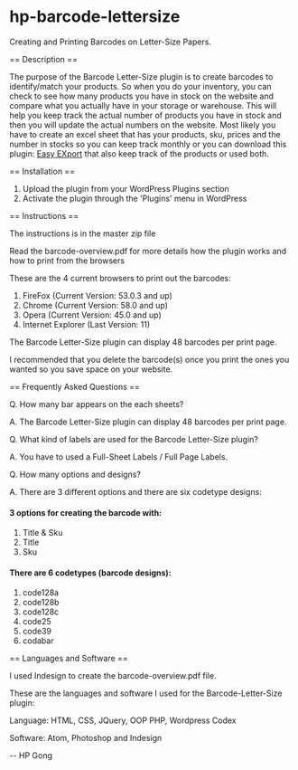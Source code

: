 # hp-barcode-lettersize

Creating and Printing Barcodes on Letter-Size Papers.

== Description ==

The purpose of the Barcode Letter-Size plugin is to create barcodes to identify/match your products. So when you do your 
inventory, you can check to see how many products you have in stock on the website and compare what you actually have in
your storage or warehouse. This will help you keep track the actual number of products you have in stock and then you will
update the actual numbers on the website. Most likely you have to create an excel sheet that has your products, sku, prices
and the number in stocks so you can keep track monthly or you can download this plugin: <a href="https://wordpress.org/plugins/easy-export/">Easy EXport</a> 
that also keep track of the products or used both.

== Installation ==

1. Upload the plugin from your WordPress Plugins section
2. Activate the plugin through the 'Plugins' menu in WordPress

== Instructions ==

The instructions is in the master zip file

Read the barcode-overview.pdf for more details how the plugin works and how to print from the browsers

These are the 4 current browsers to print out the barcodes:

1. FireFox (Current Version: 53.0.3 and up)
2. Chrome (Current Version: 58.0 and up)
3. Opera (Current Version: 45.0 and up)
4. Internet Explorer (Last Version: 11)

The Barcode Letter-Size plugin can display 48 barcodes per print page. 

I recommended that you delete the barcode(s) once you print the ones you wanted so you save space on your website.

== Frequently Asked Questions == 

Q. How many bar appears on the each sheets?

A. The Barcode Letter-Size plugin can display 48 barcodes per print page.

Q. What kind of labels are used for the Barcode Letter-Size plugin?

A. You have to used a Full-Sheet Labels / Full Page Labels.

Q. How many options and designs?

A. There are 3 different options and there are six codetype designs:

<h4>3 options for creating the barcode with:</h4>

1. Title & Sku
2. Title
3. Sku

<h4>There are 6 codetypes (barcode designs):</h4>

1. code128a
2. code128b
3. code128c
4. code25
5. code39
6. codabar

== Languages and Software ==

I used Indesign to create the barcode-overview.pdf file.

These are the languages and software I used for the Barcode-Letter-Size plugin:

Language: HTML, CSS, JQuery, OOP PHP, Wordpress Codex

Software: Atom, Photoshop and Indesign

-- HP Gong
